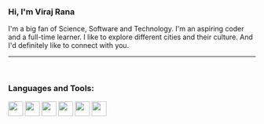 ### Hi, I'm Viraj Rana

I'm a big fan of Science, Software and Technology. I'm an aspiring coder and a full-time learner. I like to explore different cities and their culture.
And I'd definitely like to connect with you.   

--------

<br />

### Languages and Tools:

<img src="https://cdn.jsdelivr.net/gh/devicons/devicon/icons/python/python-original-wordmark.svg" width="30" height="30" />
<img src="https://cdn.jsdelivr.net/gh/devicons/devicon/icons/c/c-original.svg" width="30" height="30" />
<img src="https://cdn.jsdelivr.net/gh/devicons/devicon/icons/bash/bash-original.svg" width="30" height="30" />
<img src="https://cdn.jsdelivr.net/gh/devicons/devicon/icons/jupyter/jupyter-original-wordmark.svg" width="30" height="30" />
<img src="https://cdn.jsdelivr.net/gh/devicons/devicon/icons/visualstudio/visualstudio-plain.svg" width="30" height="30" />
<img src="https://cdn.jsdelivr.net/gh/devicons/devicon/icons/html5/html5-original.svg" width="30" height="30" />



<br />
